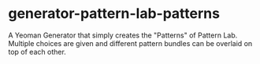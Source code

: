 # generator-pattern-lab-patterns
A Yeoman Generator that simply creates the "Patterns" of Pattern Lab. Multiple choices are given and different pattern bundles can be overlaid on top of each other.
